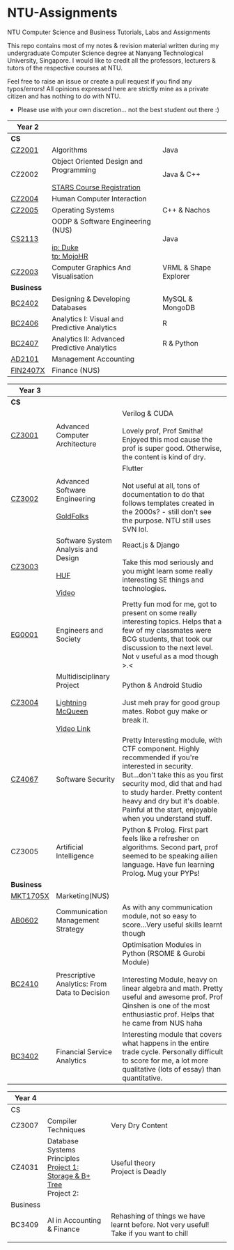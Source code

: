 # NTU-Assignments

NTU Computer Science and Business Tutorials, Labs and Assignments

This repo contains most of my notes & revision material written during my undergraduate Computer Science degree at Nanyang Technological University, Singapore. I would like to credit all the professors, lecturers & tutors of the respective courses at NTU.

Feel free to raise an issue or create a pull request if you find any typos/errors! All opinions  expressed here are strictly mine as a private citizen and has nothing to do with NTU.

* Please use with your own discretion... not the best student out there :)

| Year 2|||
| ----------- | ----------- |-----------|
| **CS** |||
| [CZ2001](https://github.com/Chihui8199/NTU-Assignments/tree/master/CZ2001%20Algorithms) | Algorithms | Java|
| CZ2002 | Object Oriented Design and Programming <br/><br/>[STARS Course Registration](https://github.com/Chihui8199/Course-Registration-System-STARS)|Java & C++|
| [CZ2004](https://github.com/Chihui8199/NTU-Assignments/tree/master/CZ2004%20Human%20Computer%20Interaction) | Human Computer Interaction ||
| [CZ2005](https://github.com/Chihui8199/NTU-Assignments/tree/master/CZ2005%20Operating%20System) | Operating Systems |C++ & Nachos|
| [CS2113](https://github.com/Chihui8199/NTU-Assignments/tree/master/CS2113%20Object%20Oriented%20Programming%20and%20Software%20Engineering%20)| OODP & Software Engineering (NUS) <br/><br/>[ip: Duke](https://github.com/Chihui8199/ip) <br/> [tp: MojoHR](https://github.com/Chihui8199/tp)|Java|
| [CZ2003](https://github.com/Chihui8199/NTU-Assignments/tree/master/CZ2003%20Computer%20Graphics%20and%20Visualization) | Computer Graphics And Visualisation|VRML & Shape Explorer|
|**Business**|||
| [BC2402](https://github.com/Chihui8199/NTU-Assignments/tree/master/BC2402%20Developing%20and%20Designment%20Databases) | Designing & Developing Databases|MySQL & MongoDB
| [BC2406](https://github.com/Chihui8199/NTU-Assignments/tree/master/BC2406%20Analytics%20I%20Visual%20and%20Predictive%20Techniques) | Analytics I: Visual and Predictive Analytics|R 
| [BC2407](https://github.com/Chihui8199/NTU-Assignments/tree/master/BC2407%20Advanced%20Predictive%20Analytics%20II) | Analytics II: Advanced Predictive Analytics| R & Python
| [AD2101](https://github.com/Chihui8199/NTU-Assignments/tree/master/AD2102%20Management%20Accounting) | Management Accounting|
| [FIN2407X](https://github.com/Chihui8199/NTU-Assignments/tree/master/FIN2704X%20Financial%20Management) | Finance (NUS)|


| Year 3|||
| ----------- | ----------- |-----------|
| **CS** |||
| [CZ3001](https://github.com/Chihui8199/NTU-Assignments/tree/master/CZ3001%20Advanced%20Computer%20Architecture)| Advanced Computer Architecture|Verilog & CUDA</br></br> Lovely prof, Prof Smitha! Enjoyed this mod cause the prof is super good. Otherwise, the content is kind of dry. |
| [CZ3002](https://github.com/Chihui8199/NTU-Assignments/tree/master/CZ3002%20Advanced%20Software%20Engineering/Project%20Submission)| Advanced Software Engineering<br/><br/>[GoldFolks](https://github.com/Chihui8199/CZ3002-GoldFolks-Application.git)|Flutter</br></br> Not useful at all, tons of documentation to do that follows templates created in the 2000s? - still don't see the purpose. NTU still uses SVN lol.|
| [CZ3003](https://github.com/Chihui8199/NTU-Assignments/tree/master/CZ3003%20Software%20System%20Design%20and%20Analysis)|Software System Analysis and Design<br/><br/>[HUF](https://github.com/Song0180/CZ3003-HUF.git)<br/><br/>[Video](https://github.com/Song0180/CZ3003-HUF.git)|React.js & Django</br></br>Take this mod seriously and you might learn some really interesting SE things and technologies. |
| [EG0001](https://github.com/Chihui8199/NTU-Assignments/tree/master/EG0001%20Engineers%20and%20Society) | Engineers and Society| Pretty fun mod for me, got to present on some really interesting topics. Helps that a few of my classmates were BCG students, that took our discussion to the next level. Not v useful as  a mod though >.<|
| [CZ3004]()| Multidisciplinary Project<br/><br/>[Lightning McQueen](https://github.com/Chihui8199/CZ3004-Multipdisciplinary-Project.git)<br/><br/>[Video Link](https://www.youtube.com/watch?v=v4bDsNanIgQ)|Python & Android Studio</br></br> Just meh pray for good group mates. Robot guy make or break it.|
| [CZ4067](https://github.com/Chihui8199/NTU-Assignments/tree/master/CZ4067%20Software%20Security) |Software Security|Pretty Interesting module, with CTF component. Highly recommended if you're interested in security. But...don't take this as you first security mod, did that and had to study harder. Pretty content heavy and dry but it's doable. Painful at the start, enjoyable when you understand stuff.|
| CZ3005 |Artificial Intelligence|Python & Prolog. First part feels like a refresher on algorithms. Second part, prof seemed to be speaking ailien language. Have fun learning Prolog. Mug your PYPs!|
|**Business**|||
|[MKT1705X](https://github.com/Chihui8199/NTU-Assignments/tree/master/MKT1705X%20Marketing)|Marketing(NUS)||
|[AB0602](https://github.com/Chihui8199/NTU-Assignments/tree/master/AB0602%20Communications%20Management%20Strategy)| Communication Management Strategy|As with any communication module, not so easy to score...Very useful skills learnt though|
|[BC2410](https://github.com/Chihui8199/NTU-Assignments/tree/master/BC2410%20Prescriptive%20Analytics%20From%20Data%20To%20Decision)|Prescriptive Analytics: From Data to Decision | Optimisation Modules  in Python (RSOME & Gurobi Module)</br></br>Interesting Module, heavy on linear algebra and math. Pretty useful and awesome prof. Prof Qinshen is one of the most enthusiastic prof. Helps that he came from NUS haha|
|[BC3402](https://github.com/Chihui8199/NTU-Assignments/tree/master/BC3402%20Financial%20Service%20Analytics)|Financial Service Analytics |Interesting module that covers what happens in the entire trade cycle. Personally difficult to score for me, a lot more qualitative (lots of essay) than quantitative.|

| Year 4   |                                                                                                                              |                                                                                       |
|----------|------------------------------------------------------------------------------------------------------------------------------|---------------------------------------------------------------------------------------|
| CS       |                                                                                                                              |                                                                                       |
| CZ3007   | Compiler Techniques                                                                                                          | Very Dry Content                                                                      |
| CZ4031   | Database Systems Principles<br>[Project 1: Storage & B+ Tree](https://github.com/Chihui8199/CZ4031-Project-1)<br>Project 2: | Useful theory<br>Project is Deadly                                                    |
| Business |                                                                                                                              |                                                                                       |
| BC3409   | AI in Accounting & Finance                                                                                                   | Rehashing of things we have learnt before. Not very useful! Take if you want to chill |
|          |                                                                                                                              |                                                                                       |

